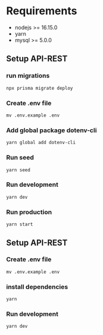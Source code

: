 # Requirements
* nodejs >= 16.15.0
* yarn
* mysql >= 5.0.0

## Setup API-REST
### run migrations
```
npx prisma migrate deploy
```
### Create .env file
```
mv .env.example .env
```
### Add global package dotenv-cli
```
yarn global add dotenv-cli
```
### Run seed
```
yarn seed
```
### Run development
```
yarn dev
```
### Run production
```
yarn start
```

## Setup API-REST
### Create .env file
```
mv .env.example .env
```
### install dependencies
```
yarn
```
### Run development
```
yarn dev
```